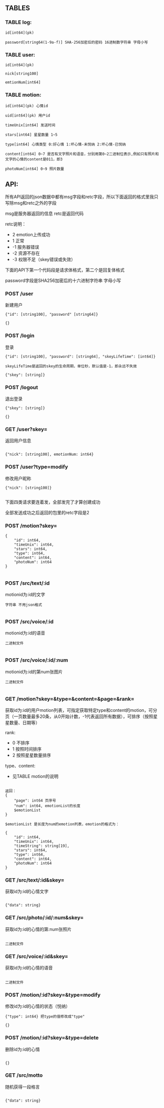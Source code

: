 ## TABLES

### TABLE log:

	id[int64](pk)

	password[string64(1-9a-f)] SHA-256加密后的密码 16进制数字符串 字母小写

### TABLE user:

	id[int64](pk)

	nick[string100]

	emtionNum[int64]

### TABLE motion:

	id[int64](pk) 心情id
	
	uid[int64](pk) 用户id

	timeUnix[int64] 发送时间

	stars[int64] 星星数量 1~5

	type[int64] 心情类型 0:好心情 1:坏心情-未悦纳 2:坏心情-已悦纳

	content[int64] 0~7 是否有文字照片和语音，分别用第0~2二进制位表示,例如只有照片和文字的心情的content是011，即3

	photoNum[int64] 0~9 照片数量

## API:

所有API返回的json数据中都有msg字段和retc字段，所以下面返回的格式里我只写除msg和retc之外的字段

msg是服务器返回的信息 retc是返回代码

retc说明：
- 2 emotion上传成功
- 1 正常
- -1 服务器错误
- -2 资源不存在
- -3 权限不足（skey错误或失效）

下面的API下第一个代码段是请求体格式，第二个是回复体格式

password字段是SHA256加密后的十六进制字符串 字母小写

### POST /user 
新建用户
```
{"id": [string100], "password" [string64]}
```
```
{}
```

### POST /login 
登录
```
{"id": [string100], "password": [string64], "skeyLifeTime": [int64]}

skeyLifeTime是返回的skey的生命周期，单位秒，默认值是-1，即永远不失效
```
```
{"skey": [string]}
```

### POST /logout 
退出登录
```
{"skey": [string]}
```
```
{}
```

### GET /user?skey= 
返回用户信息
```

```
```
{"nick": [string100], emotionNum: int64}
```

### POST /user?type=modify 
修改用户昵称
```
{"nick": [string100]}
```
```
```

下面四类请求要连着发，全部发完了才算创建成功

全部发送成功之后返回的包里的retc字段是2

### POST /motion?skey=
```
{
	"id": int64,
	"timeUnix": int64,
	"stars": int64,
	"type": int64,
	"content": int64,
	"photoNum": int64
}
```
```
```

### POST /src/text/:id 
motionid为:id的文字
```
字符串 不用json格式
```
```
```

### POST /src/voice/:id 
motionid为:id的语音
```
二进制文件
```
```
```

### POST /src/voice/:id/:num 
motionid为:id的第num张图片
```
二进制文件
```
```
```

### GET /motion?skey=&type=&content=&page=&rank=
获取id为:id的用户motion列表，可指定获取特定type和content的motion，可分页（一页数量最多20条，从0开始计数，-1代表返回所有数据），可排序（按照星星数量、日期等）

rank:
- 0 不排序
- 1 按照时间排序
- 2 按照星星数量排序

type、content:

- 见TABLE motion的说明

```
```
```
返回：
{
	"page": int64 页序号
	"num": int64, emotionList的长度
	$emotionList
}

$emotionList 是长度为num的emotion列表，emotion的格式为：

{
	"id": int64,
	"timeUnix": int64,
	"timeString": string[19],
	"stars": int64,
	"type": int64,
	"content": int64,
	"photoNum": int64
}
```

### GET /src/text/:id&skey= 
获取id为:id的心情文字
```
```
```
{"data": string}
```

### GET /src/photo/:id/:num&skey= 
获取id为:id的心情的第:num张照片
```
```
```
二进制文件
```

### GET /src/voice/:id&skey= 
获取id为:id的心情的语音
```
```
```
二进制文件
```

### POST /motion/:id?skey=&type=modify 
修改id为:id的心情的状态（悦纳）
```
{"type": int64} 把type的值修改成"type"
```
```
{}
```

### POST /motion/:id?skey=&type=delete 
删除id为:id的心情
```
```
```
{}
```

### GET /src/motto 
随机获得一段格言
```
```
```
{"data": string}
```